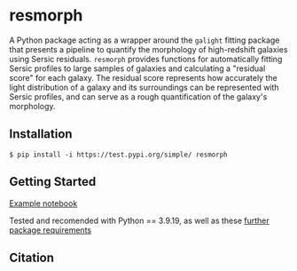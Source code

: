 # resmorph

A Python package acting as a wrapper around the ``galight`` fitting package that presents a pipeline to quantify the morphology of high-redshift galaxies using Sersic residuals. ``resmorph`` provides functions for automatically fitting Sersic profiles to large samples of galaxies and calculating a "residual score" for each galaxy. The residual score represents how accurately the light distribution of a galaxy and its surroundings can be represented with Sersic profiles, and can serve as a rough quantification of the galaxy's morphology. 

Installation
------------
    $ pip install -i https://test.pypi.org/simple/ resmorph

Getting Started
---------------
[Example notebook](https://github.com/jmarkus1111/resmorph/blob/main/example_notebook.ipynb)

Tested and recomended with Python == 3.9.19, as well as these [further package requirements](https://github.com/jmarkus1111/resmorph/blob/main/requirements.txt)
  
Citation
--------
